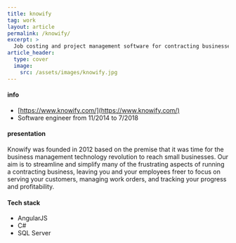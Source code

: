 ```yaml
---
title: knowify
tag: work
layout: article
permalink: /knowify/
excerpt: >
  Job costing and project management software for contracting businesses.
article_header:
  type: cover
  image:
    src: /assets/images/knowify.jpg
---
```


#### info

- [https://www.knowify.com/](https://www.knowify.com/)
- Software engineer from 11/2014 to 7/2018

#### presentation

Know­ify was founded in 2012 based on the premise that it was time for the busi­ness man­age­ment tech­nol­ogy rev­o­lu­tion to reach small busi­nesses. Our aim is to stream­line and sim­plify many of the frus­trat­ing aspects of run­ning a contracting busi­ness, leav­ing you and your employ­ees freer to focus on serv­ing your customers, managing work orders, and tracking your progress and profitability.

#### Tech stack

- AngularJS
- C#
- SQL Server
